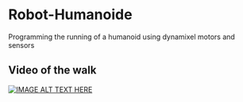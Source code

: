 # Robot-Humanoide
Programming the running of a humanoid using dynamixel motors and sensors

## Video of the walk

[![IMAGE ALT TEXT HERE](https://img.youtube.com/vi/WPsHWGAsTrA/0.jpg)](https://www.youtube.com/watch?v=WPsHWGAsTrA)
